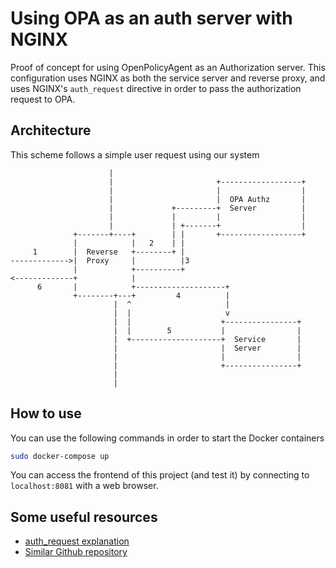 # Using OPA as an auth server with NGINX
Proof of concept for using OpenPolicyAgent as an Authorization server.
This configuration uses NGINX as both the service server and reverse proxy, and uses NGINX's `auth_request` directive in order to pass the authorization request to OPA.

## Architecture
This scheme follows a simple user request using our system

```
                      |
                      |                       +------------------+
                      |                       |                  |
                      |                       |  OPA Authz       |
                      |             +---------+  Server          |
                      |             |         |                  |
                      |             | +-------+                  |
              +-------+----+        | |       +------------------+
              |            |   2    | |
     1        |  Reverse   +--------+ |
------------->|  Proxy     |          |3
              |            +----------+
<-------------+            |
      6       |            +--------------------+
              +--------+---+         4          |
                       |  ^                     |
                       |  |                     v
                       |  |                    +----------------+
                       |  |        5           |                |
                       |  +--------------------+  Service       |
                       |                       |  Server        |
                       |                       |                |
                       |                       +----------------+
                       |
                       |
```

## How to use
You can use the following commands in order to start the Docker containers
```bash
sudo docker-compose up
```
You can access the frontend of this project (and test it) by connecting to `localhost:8081` with a web browser.

## Some useful resources
- [auth_request explanation](https://redbyte.eu/en/blog/using-the-nginx-auth-request-module/)
- [Similar Github repository](https://github.com/summerwind/opa-nginx-rbac)
